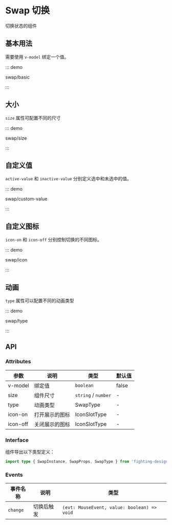 # Swap 切换

切换状态的组件

## 基本用法

需要使用 `v-model` 绑定一个值。

::: demo

swap/basic

:::

## 大小

`size` 属性可配置不同的尺寸

::: demo

swap/size

:::

## 自定义值

`active-value` 和 `inactive-value` 分别定义选中和未选中的值。

::: demo

swap/custom-value

:::

## 自定义图标

`icon-on` 和 `icon-off` 分别控制切换的不同图标。

::: demo

swap/icon

:::

## 动画

`type` 属性可以配置不同的动画类型

::: demo

swap/type

:::

## API

### Attributes

| 参数     | 说明           | 类型                | 默认值 |
| -------- | -------------- | ------------------- | ------ |
| v-model  | 绑定值         | `boolean`           | false  |
| size     | 组件尺寸       | `string` / `number` | -      |
| type     | 动画类型       | SwapType            | -      |
| icon-on  | 打开展示的图标 | IconSlotType        | -      |
| icon-off | 关闭展示的图标 | IconSlotType        | -      |

### Interface

组件导出以下类型定义：

```ts
import type { SwapInstance, SwapProps, SwapType } from 'fighting-design'
```

### Events

| 事件名称 | 说明       | 类型                                        |
| -------- | ---------- | ------------------------------------------- |
| `change` | 切换后触发 | `(evt: MouseEvent, value: boolean) => void` |
